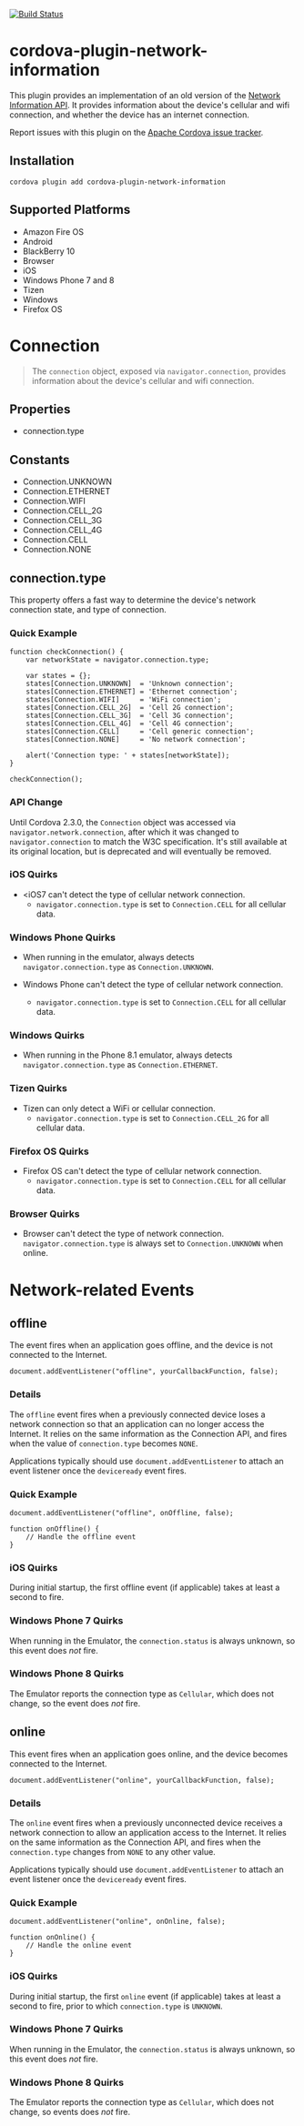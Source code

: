 <!--
# license: Licensed to the Apache Software Foundation (ASF) under one
#         or more contributor license agreements.  See the NOTICE file
#         distributed with this work for additional information
#         regarding copyright ownership.  The ASF licenses this file
#         to you under the Apache License, Version 2.0 (the
#         "License"); you may not use this file except in compliance
#         with the License.  You may obtain a copy of the License at
#
#           http://www.apache.org/licenses/LICENSE-2.0
#
#         Unless required by applicable law or agreed to in writing,
#         software distributed under the License is distributed on an
#         "AS IS" BASIS, WITHOUT WARRANTIES OR CONDITIONS OF ANY
#         KIND, either express or implied.  See the License for the
#         specific language governing permissions and limitations
#         under the License.
-->

[![Build Status](https://travis-ci.org/apache/cordova-plugin-network-information.svg?branch=master)](https://travis-ci.org/apache/cordova-plugin-network-information)

# cordova-plugin-network-information

This plugin provides an implementation of an old version of the
[Network Information API](http://www.w3.org/TR/2011/WD-netinfo-api-20110607/). It provides information about the
device's cellular and wifi connection, and whether the device has an internet connection.

Report issues with this plugin on the [Apache Cordova issue tracker][Apache Cordova issue tracker].

## Installation

    cordova plugin add cordova-plugin-network-information

## Supported Platforms

- Amazon Fire OS
- Android
- BlackBerry 10
- Browser
- iOS
- Windows Phone 7 and 8
- Tizen
- Windows
- Firefox OS

# Connection

> The `connection` object, exposed via `navigator.connection`, provides information about the device's cellular and wifi connection.

## Properties

- connection.type

## Constants

- Connection.UNKNOWN
- Connection.ETHERNET
- Connection.WIFI
- Connection.CELL_2G
- Connection.CELL_3G
- Connection.CELL_4G
- Connection.CELL
- Connection.NONE

## connection.type

This property offers a fast way to determine the device's network connection state, and type of connection.

### Quick Example

    function checkConnection() {
        var networkState = navigator.connection.type;

        var states = {};
        states[Connection.UNKNOWN]  = 'Unknown connection';
        states[Connection.ETHERNET] = 'Ethernet connection';
        states[Connection.WIFI]     = 'WiFi connection';
        states[Connection.CELL_2G]  = 'Cell 2G connection';
        states[Connection.CELL_3G]  = 'Cell 3G connection';
        states[Connection.CELL_4G]  = 'Cell 4G connection';
        states[Connection.CELL]     = 'Cell generic connection';
        states[Connection.NONE]     = 'No network connection';

        alert('Connection type: ' + states[networkState]);
    }

    checkConnection();

### API Change

Until Cordova 2.3.0, the `Connection` object was accessed via
`navigator.network.connection`, after which it was changed to
`navigator.connection` to match the W3C specification. It's still available at its original location, but is deprecated
and will eventually be removed.

### iOS Quirks

- <iOS7 can't detect the type of cellular network connection.
    - `navigator.connection.type` is set to `Connection.CELL` for all cellular data.

### Windows Phone Quirks

- When running in the emulator, always detects `navigator.connection.type` as `Connection.UNKNOWN`.

- Windows Phone can't detect the type of cellular network connection.
    - `navigator.connection.type` is set to `Connection.CELL` for all cellular data.

### Windows Quirks

- When running in the Phone 8.1 emulator, always detects `navigator.connection.type` as `Connection.ETHERNET`.

### Tizen Quirks

- Tizen can only detect a WiFi or cellular connection.
    - `navigator.connection.type` is set to `Connection.CELL_2G` for all cellular data.

### Firefox OS Quirks

- Firefox OS can't detect the type of cellular network connection.
    - `navigator.connection.type` is set to `Connection.CELL` for all cellular data.

### Browser Quirks

- Browser can't detect the type of network connection.
  `navigator.connection.type` is always set to `Connection.UNKNOWN` when online.

# Network-related Events

## offline

The event fires when an application goes offline, and the device is not connected to the Internet.

    document.addEventListener("offline", yourCallbackFunction, false);

### Details

The `offline` event fires when a previously connected device loses a network connection so that an application can no
longer access the Internet. It relies on the same information as the Connection API, and fires when the value
of `connection.type` becomes `NONE`.

Applications typically should use `document.addEventListener` to attach an event listener once the `deviceready` event
fires.

### Quick Example

    document.addEventListener("offline", onOffline, false);

    function onOffline() {
        // Handle the offline event
    }

### iOS Quirks

During initial startup, the first offline event (if applicable) takes at least a second to fire.

### Windows Phone 7 Quirks

When running in the Emulator, the `connection.status` is always unknown, so this event does _not_ fire.

### Windows Phone 8 Quirks

The Emulator reports the connection type as `Cellular`, which does not change, so the event does _not_ fire.

## online

This event fires when an application goes online, and the device becomes connected to the Internet.

    document.addEventListener("online", yourCallbackFunction, false);

### Details

The `online` event fires when a previously unconnected device receives a network connection to allow an application
access to the Internet. It relies on the same information as the Connection API, and fires when the `connection.type`
changes from `NONE` to any other value.

Applications typically should use `document.addEventListener` to attach an event listener once the `deviceready` event
fires.

### Quick Example

    document.addEventListener("online", onOnline, false);

    function onOnline() {
        // Handle the online event
    }

### iOS Quirks

During initial startup, the first `online` event (if applicable) takes at least a second to fire, prior to
which `connection.type` is
`UNKNOWN`.

### Windows Phone 7 Quirks

When running in the Emulator, the `connection.status` is always unknown, so this event does _not_ fire.

### Windows Phone 8 Quirks

The Emulator reports the connection type as `Cellular`, which does not change, so events does _not_ fire.

[Apache Cordova issue tracker]: https://issues.apache.org/jira/issues/?jql=project%20%3D%20CB%20AND%20status%20in%20%28Open%2C%20%22In%20Progress%22%2C%20Reopened%29%20AND%20resolution%20%3D%20Unresolved%20AND%20component%20%3D%20%22Plugin%20Network%20Information%22%20ORDER%20BY%20priority%20DESC%2C%20summary%20ASC%2C%20updatedDate%20DESC
